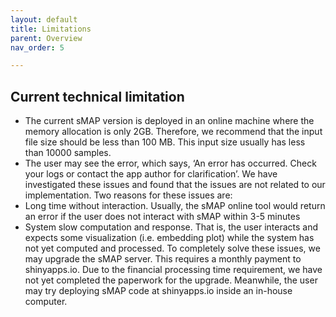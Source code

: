 ```yaml
---
layout: default
title: Limitations
parent: Overview
nav_order: 5

---
```


## Current technical limitation

* The current sMAP version is deployed in an online machine where the memory allocation is only 2GB. Therefore, we recommend that the input file size should be less than 100 MB. This input size usually has less than 10000 samples.
* The user may see the error, which says, ‘An error has occurred. Check your logs or contact the app author for clarification’. We have investigated these issues and found that the issues are not related to our implementation. Two reasons for these issues are:
* Long time without interaction. Usually, the sMAP online tool would return an error if the user does not interact with sMAP within 3-5 minutes
* System slow computation and response. That is, the user interacts and expects some visualization (i.e. embedding plot) while the system has not yet computed and processed.
To completely solve these issues, we may upgrade the sMAP server. This requires a monthly payment to shinyapps.io. Due to the financial processing time requirement, we have not yet completed the paperwork for the upgrade. Meanwhile, the user may try deploying sMAP code at shinyapps.io inside an in-house computer.